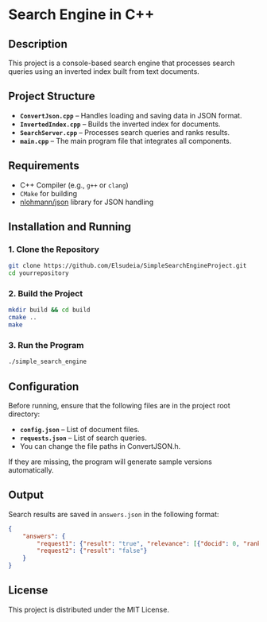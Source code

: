 # Search Engine in C++

## Description
This project is a console-based search engine that processes search queries using an inverted index built from text documents.

## Project Structure
- **`ConvertJson.cpp`** – Handles loading and saving data in JSON format.
- **`InvertedIndex.cpp`** – Builds the inverted index for documents.
- **`SearchServer.cpp`** – Processes search queries and ranks results.
- **`main.cpp`** – The main program file that integrates all components.

## Requirements
- C++ Compiler (e.g., `g++` or `clang`)
- `CMake` for building
- [nlohmann/json](https://github.com/nlohmann/json) library for JSON handling

## Installation and Running
### 1. Clone the Repository
```sh
git clone https://github.com/Elsudeia/SimpleSearchEngineProject.git
cd yourrepository
```

### 2. Build the Project
```sh
mkdir build && cd build
cmake ..
make
```

### 3. Run the Program
```sh
./simple_search_engine
```

## Configuration
Before running, ensure that the following files are in the project root directory:
- **`config.json`** – List of document files.
- **`requests.json`** – List of search queries.
- You can change the file paths in ConvertJSON.h.

If they are missing, the program will generate sample versions automatically.

## Output
Search results are saved in `answers.json` in the following format:
```json
{
    "answers": {
        "request1": {"result": "true", "relevance": [{"docid": 0, "rank": 1.0}]},
        "request2": {"result": "false"}
    }
}
```

## License
This project is distributed under the MIT License.
